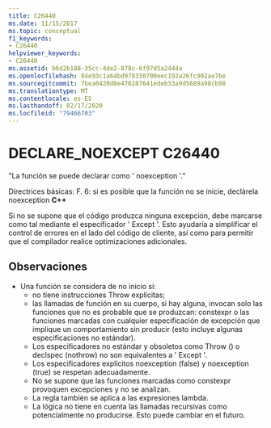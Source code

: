 ```yaml
---
title: C26440
ms.date: 11/15/2017
ms.topic: conceptual
f1_keywords:
- C26440
helpviewer_keywords:
- C26440
ms.assetid: b6d2b188-35cc-4de2-878c-6f97d5a2444a
ms.openlocfilehash: 84e93c1a64bd978330700eec192a26fc902ae7be
ms.sourcegitcommit: 7bea0420d0e476287641edeb33a9d5689a98cb98
ms.translationtype: MT
ms.contentlocale: es-ES
ms.lasthandoff: 02/17/2020
ms.locfileid: "79466703"
---
```

# <a name="c26440-declare_noexcept"></a>DECLARE_NOEXCEPT C26440
"La función se puede declarar como ' noexception '."

Directrices básicas: F. 6: si es posible que la función no se inicie, declárela noexception **C++**

Si no se supone que el código produzca ninguna excepción, debe marcarse como tal mediante el especificador ' Except '. Esto ayudaría a simplificar el control de errores en el lado del código de cliente, así como para permitir que el compilador realice optimizaciones adicionales.

## <a name="remarks"></a>Observaciones
- Una función se considera de no inicio si:
  - no tiene instrucciones Throw explícitas;
  - las llamadas de función en su cuerpo, si hay alguna, invocan solo las funciones que no es probable que se produzcan: constexpr o las funciones marcadas con cualquier especificación de excepción que implique un comportamiento sin producir (esto incluye algunas especificaciones no estándar).
  - Los especificadores no estándar y obsoletos como Throw () o declspec (nothrow) no son equivalentes a ' Except '.
  - Los especificadores explícitos noexception (false) y noexception (true) se respetan adecuadamente.
  - No se supone que las funciones marcadas como constexpr provoquen excepciones y no se analizan.
  - La regla también se aplica a las expresiones lambda.
  - La lógica no tiene en cuenta las llamadas recursivas como potencialmente no producirse. Esto puede cambiar en el futuro.
